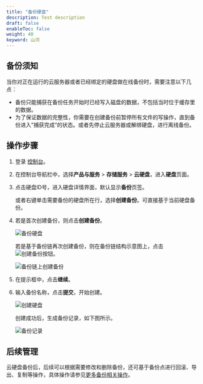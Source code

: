 ```yaml
---
title: "备份硬盘"
description: Test description
draft: false
enableToc: false
weight: 40
keyword: 山河
---
```


## 备份须知

当你对正在运行的云服务器或者已经绑定的硬盘做在线备份时，需要注意以下几点：

*   备份只能捕获在备份任务开始时已经写入磁盘的数据，不包括当时位于缓存里的数据。
*   为了保证数据的完整性，你需要在创建备份前暂停所有文件的写操作，直到备份进入”捕获完成”的状态。或者先停止云服务器或解绑硬盘，进行离线备份。

## 操作步骤

1. 登录 [控制台](http://console.yiqiyun.sd.cegn.cn/login)。

2. 在控制台导航栏中，选择**产品与服务** > **存储服务** > **云硬盘**，进入**硬盘**页面。

3. 点击硬盘ID号，进入硬盘详情界面，默认显示**备份**页签。

   或者右键单击需要备份的硬盘所在行，选择**创建备份**。可直接基于当前硬盘备份。

4. 若是首次创建备份，则点击**创建备份**。

   ![备份硬盘](/storage/disk/manual/_images/硬盘详情.png)

   若是基于备份链再次创建备份，则在备份链结构示意图上，点击![创建备份按钮](/storage/disk/manual/_images/创建备份按钮.png)。

   ![备份链上创建备份](/storage/disk/manual/_images/备份链上创建备份.png)

5. 在提示框中，点击**继续**。

6. 输入备份名称，点击**提交**，开始创建。

   ![创建硬盘](/storage/disk/manual/_images/创建硬盘备份.png)

   创建成功后，生成备份记录，如下图所示。

   ![备份记录](/storage/disk/manual/_images/create_basic_13.png)

## 后续管理

云硬盘备份后，后续可以根据需要修改和删除备份，还可基于备份点进行回滚、导出、复制等操作，具体操作请参见[更多备份相关操作](/storage/backup/manual/backup/)。